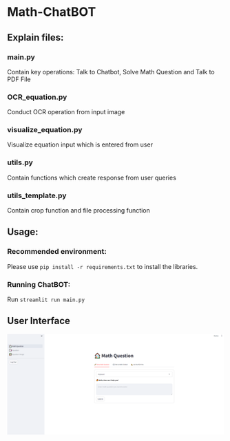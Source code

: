 # Math-ChatBOT

## Explain files:
### main.py
Contain key operations: Talk to Chatbot, Solve Math Question and Talk to PDF File 

### OCR_equation.py
Conduct OCR operation from input image

### visualize_equation.py
Visualize equation input which is entered from user

### utils.py
Contain functions which create response from user queries

### utils_template.py
Contain crop function and file processing function

## Usage:
### Recommended environment:
Please use ```pip install -r requirements.txt``` to install the libraries.

### Running ChatBOT:
Run ```streamlit run main.py```

## User Interface

<p align="center">
<img src="UI.png" width=100% height=40% 
class="center">
</p>
